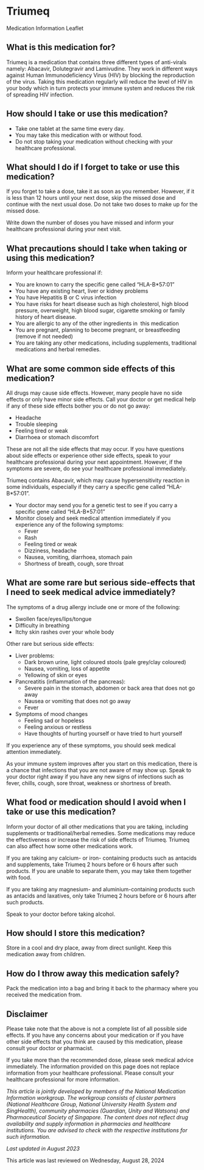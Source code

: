 # Triumeq

Medication Information Leaflet

What is this medication for?
----------------------------

Triumeq is a medication that contains three different types of anti-virals namely: Abacavir, Dolutegravir and Lamivudine. They work in different ways against Human Immunodeficiency Virus (HIV) by blocking the reproduction of the virus. Taking this medication regularly will reduce the level of HIV in your body which in turn protects your immune system and reduces the risk of spreading HIV infection.

How should I take or use this medication?
-----------------------------------------

* Take one tablet at the same time every day.
* You may take this medication with or without food.
* Do not stop taking your medication without checking with your healthcare professional.

What should I do if I forget to take or use this medication?
------------------------------------------------------------

If you forget to take a dose, take it as soon as you remember. However, if it is less than 12 hours until your next dose, skip the missed dose and continue with the next usual dose. Do not take two doses to make up for the missed dose. 

Write down the number of doses you have missed and inform your healthcare professional during your next visit.

What precautions should I take when taking or using this medication?
--------------------------------------------------------------------

Inform your healthcare professional if: 

* You are known to carry the specific gene called “HLA-B\*57:01”
* You have any existing heart, liver or kidney problems
* You have Hepatitis B or C virus infection
* You have risks for heart disease such as high cholesterol, high blood pressure, overweight, high blood sugar, cigarette smoking or family history of heart disease.
* You are allergic to any of the other ingredients in  this medication
* You are pregnant, planning to become pregnant, or breastfeeding (remove if not needed)
* You are taking any other medications, including supplements, traditional medications and herbal remedies.

What are some common side effects of this medication?
-----------------------------------------------------

All drugs may cause side effects. However, many people have no side effects or only have minor side effects. Call your doctor or get medical help if any of these side effects bother you or do not go away:

* Headache
* Trouble sleeping
* Feeling tired or weak
* Diarrhoea or stomach discomfort

These are not all the side effects that may occur. If you have questions about side effects or experience other side effects, speak to your healthcare professional during your next appointment. However, if the symptoms are severe, do see your healthcare professional immediately.

Triumeq contains Abacavir, which may cause hypersensitivity reaction in some individuals, especially if they carry a specific gene called “HLA-B\*57:01”.

* Your doctor may send you for a genetic test to see if you carry a specific gene called “HLA-B\*57:01”
* Monitor closely and seek medical attention immediately if you experience any of the following symptoms:
  + Fever
  + Rash
  + Feeling tired or weak
  + Dizziness, headache
  + Nausea, vomiting, diarrhoea, stomach pain
  + Shortness of breath, cough, sore throat

What are some rare but serious side-effects that I need to seek medical advice immediately?
-------------------------------------------------------------------------------------------

The symptoms of a drug allergy include one or more of the following: 

* Swollen face/eyes/lips/tongue
* Difficulty in breathing
* Itchy skin rashes over your whole body

Other rare but serious side effects:

* Liver problems: 
  + Dark brown urine, light coloured stools (pale grey/clay coloured)
  + Nausea, vomiting, loss of appetite
  + Yellowing of skin or eyes
* Pancreatitis (inflammation of the pancreas):
  + Severe pain in the stomach, abdomen or back area that does not go away
  + Nausea or vomiting that does not go away
  + Fever
* Symptoms of mood changes
  + Feeling sad or hopeless
  + Feeling anxious or restless
  + Have thoughts of hurting yourself or have tried to hurt yourself

If you experience any of these symptoms, you should seek medical attention immediately.

As your immune system improves after you start on this medication, there is a chance that infections that you are not aware of may show up. Speak to your doctor right away if you have any new signs of infections such as fever, chills, cough, sore throat, weakness or shortness of breath.

What food or medication should I avoid when I take or use this medication?
--------------------------------------------------------------------------

Inform your doctor of all other medications that you are taking, including supplements or traditional/herbal remedies. Some medications may reduce the effectiveness or increase the risk of side effects of Triumeq. Triumeq can also affect how some other medications work. 

If you are taking any calcium- or iron- containing products such as antacids and supplements, take Triumeq 2 hours before or 6 hours after such products. If you are unable to separate them, you may take them together with food.

If you are taking any magnesium- and aluminium-containing products such as antacids and laxatives, only take Triumeq 2 hours before or 6 hours after such products.

Speak to your doctor before taking alcohol.

How should I store this medication?
-----------------------------------

Store in a cool and dry place, away from direct sunlight. Keep this medication away from children.

How do I throw away this medication safely?
-------------------------------------------

Pack the medication into a bag and bring it back to the pharmacy where you received the medication from.

Disclaimer
----------

Please take note that the above is not a complete list of all possible side effects. If you have any concerns about your medication or if you have other side effects that you think are caused by this medication, please consult your doctor or pharmacist.

If you take more than the recommended dose, please seek medical advice immediately. The information provided on this page does not replace information from your healthcare professional. Please consult your healthcare professional for more information.

*This article is jointly developed by members of the National Medication Information workgroup. The workgroup consists of cluster partners (National Healthcare Group, National University Health System and SingHealth), community pharmacies (Guardian, Unity and Watsons) and Pharmaceutical Society of Singapore. The content does not reflect drug availability and supply information in pharmacies and healthcare institutions. You are advised to check with the respective institutions for such information.*

*Last updated in August 2023*

This article was last reviewed on
Wednesday, August 28, 2024